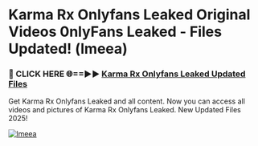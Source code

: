 # Karma Rx Onlyfans Leaked Original Videos 0nlyFans Leaked - Files Updated! (lmeea)

<h3>🔴 CLICK HERE 🌐==►► <a href="https://tinyurl.com/3hn5wdd3" rel="nofollow">Karma Rx Onlyfans Leaked Updated Files</a></h3>

Get Karma Rx Onlyfans Leaked and all content. Now you can access all videos and pictures of Karma Rx Onlyfans Leaked. New Updated Files 2025!

[![lmeea](https://i.imgur.com/4HnBqBT.gif)](https://tinyurl.com/3hn5wdd3)

